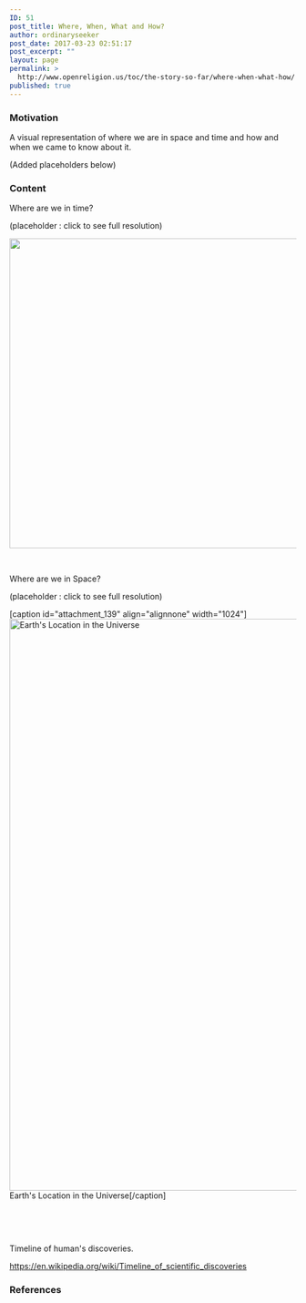 ```yaml
---
ID: 51
post_title: Where, When, What and How?
author: ordinaryseeker
post_date: 2017-03-23 02:51:17
post_excerpt: ""
layout: page
permalink: >
  http://www.openreligion.us/toc/the-story-so-far/where-when-what-how/
published: true
---
```

<h3>Motivation</h3>
A visual representation of where we are in space and time and how and when we came to know about it.

(Added placeholders below)
<h3>Content</h3>
Where are we in time?

(placeholder : click to see full resolution)

<a href="https://en.wikipedia.org/wiki/Timelines_of_world_history"><img class="alignnone wp-image-228 " src="http://www.openreligion.us/wp-content/uploads/2017/03/Timeline2.jpg" alt="" width="966" height="544" /></a>

&nbsp;

Where are we in Space?

(placeholder : click to see full resolution)

[caption id="attachment_139" align="alignnone" width="1024"]<a href="https://upload.wikimedia.org/wikipedia/commons/f/f4/Earth%27s_Location_in_the_Universe.jpg" target="_blank" rel="noopener noreferrer"><img class="wp-image-139 size-large" src="http://www.openreligion.us/wp-content/uploads/2017/03/EarthInTheUniverse-1024x1004.jpg" alt="Earth's Location in the Universe" width="1024" height="1004" /></a> Earth's Location in the Universe[/caption]

&nbsp;

&nbsp;

Timeline of human's discoveries.

<a href="https://en.wikipedia.org/wiki/Timeline_of_scientific_discoveries">https://en.wikipedia.org/wiki/Timeline_of_scientific_discoveries</a>
<h3>References</h3>